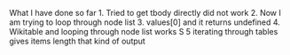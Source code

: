 What I have done so far 
    1. Tried to get tbody directly did not work 
    2. Now I am trying to loop through node list 
    3. values[0] and it returns undefined
    4. Wikitable and looping through node list works S
    5 iterating through tables gives items length that kind of output 
